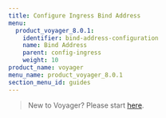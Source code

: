 ```yaml
---
title: Configure Ingress Bind Address
menu:
  product_voyager_8.0.1:
    identifier: bind-address-configuration
    name: Bind Address
    parent: config-ingress
    weight: 10
product_name: voyager
menu_name: product_voyager_8.0.1
section_menu_id: guides
---
```

> New to Voyager? Please start [here](/docs/concepts/overview.md).

